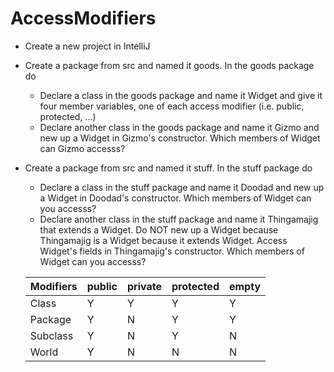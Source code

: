 # AccessModifiers

* Create a new project in IntelliJ
* Create a package from src and named it goods. In the goods package do
  * Declare a class in the goods package and name it Widget and give it four member variables, one of each access modifier (i.e. public, protected, ...)
  * Declare another class in the goods package and name it Gizmo and new up a Widget in Gizmo's constructor. Which members of Widget can Gizmo accesss?
* Create a package from src and named it stuff. In the stuff package do
  * Declare a class in the stuff package and name it Doodad and new up a Widget in Doodad's constructor. Which members of Widget can you accesss?
  * Declare another class in the stuff package and name it Thingamajig that extends a Widget. Do NOT new up a Widget because Thingamajig is a Widget because it extends Widget. Access Widget's fields in Thingamajig's constructor. Which members of Widget can you accesss?
  
  | Modifiers | public | private | protected | empty |
  |-----------|--------|---------|-----------|-------|
  | Class     | Y      | Y       | Y         | Y     |
  | Package   | Y      | N       | Y         | Y     |
  | Subclass  | Y      | N       | Y         | N     |
  | World     | Y      | N       | N         | N     |